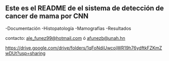 Este es el README de el sistema de detección de cancer de mama por CNN
-----------------------------------------------------------------------------


-Documentación
-Histopatología
-Mamografías
-Resultados



contacto: ale_funez99@hotmail.com ó afunezb@unah.hn



https://drive.google.com/drive/folders/1qFoNdiUwcojWR19h76ydftkFZKmZwDUt?usp=sharing





